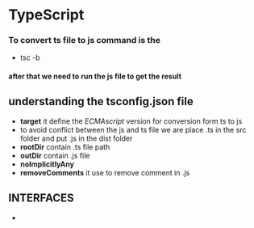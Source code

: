 # TypeScript

### To convert ts file to js command is the 
- tsc -b
#### after that we need to  run the js file to get the result


## understanding the tsconfig.json file  
 - __target__ it define the _ECMAscript_ version for conversion form ts to js
 - to avoid conflict between the js and ts file we are place .ts in the src folder and put .js in the dist folder
 - __rootDir__  contain .ts file path
 - __outDir__ contain .js file
 - __noImplicitlyAny__
 - __removeComments__ it use to remove comment in .js


## INTERFACES
- 